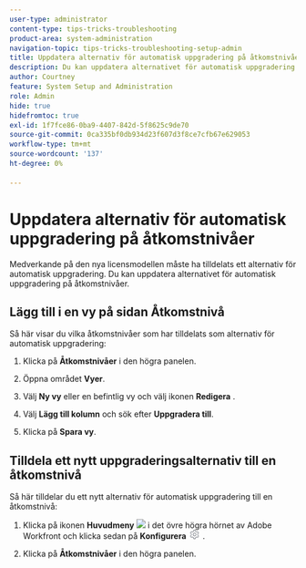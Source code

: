 ```yaml
---
user-type: administrator
content-type: tips-tricks-troubleshooting
product-area: system-administration
navigation-topic: tips-tricks-troubleshooting-setup-admin
title: Uppdatera alternativ för automatisk uppgradering på åtkomstnivåer
description: Du kan uppdatera alternativet för automatisk uppgradering på åtkomstnivåer.
author: Courtney
feature: System Setup and Administration
role: Admin
hide: true
hidefromtoc: true
exl-id: 1f7fce86-0ba9-4407-842d-5f8625c9de70
source-git-commit: 0ca335bf0db934d23f607d3f8ce7cfb67e629053
workflow-type: tm+mt
source-wordcount: '137'
ht-degree: 0%

---
```


# Uppdatera alternativ för automatisk uppgradering på åtkomstnivåer

Medverkande på den nya licensmodellen måste ha tilldelats ett alternativ för automatisk uppgradering. Du kan uppdatera alternativet för automatisk uppgradering på åtkomstnivåer.

## Lägg till i en vy på sidan Åtkomstnivå

Så här visar du vilka åtkomstnivåer som har tilldelats som alternativ för automatisk uppgradering:
<!--
1. Click the **Main Menu** icon ![](assets/main-menu-icon.png) in the upper-right corner of Adobe Workfront, then click **Setup** ![](assets/gear-icon-settings.png.png). -->

1. Klicka på **Åtkomstnivåer** i den högra panelen.

1. Öppna området **Vyer**.

1. Välj **Ny vy** eller en befintlig vy och välj ikonen **Redigera** .

1. Välj **Lägg till kolumn** och sök efter **Uppgradera till**.

1. Klicka på **Spara vy**.

## Tilldela ett nytt uppgraderingsalternativ till en åtkomstnivå

Så här tilldelar du ett nytt alternativ för automatisk uppgradering till en åtkomstnivå:

1. Klicka på ikonen **Huvudmeny** ![](assets/main-menu-icon.png) i det övre högra hörnet av Adobe Workfront och klicka sedan på **Konfigurera** ![](assets/gear-icon-settings.png) .

1. Klicka på **Åtkomstnivåer** i den högra panelen.
